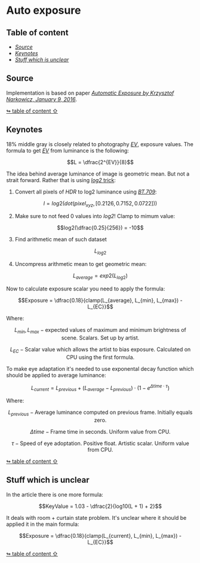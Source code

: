 # Auto exposure

## <a id="table-of-content">Table of content</a>

- [_Source_](#source)
- [_Keynotes_](#keynotes)
- [_Stuff which is unclear_](#unclear-stuff)

## <a id="source">Source</a>

Implementation is based on paper [_Automatic Exposure by Krzysztof Narkowicz, January 9, 2016_](https://knarkowicz.wordpress.com/2016/01/09/automatic-exposure/).

[↬ table of content ⇧](#table-of-content)

## <a id="keynotes">Keynotes</a>

18% middle gray is closely related to photography [_EV_](https://en.wikipedia.org/wiki/Exposure_value), exposure values. The formula to get [_EV_](https://en.wikipedia.org/wiki/Exposure_value) from luminance is the following:

$$L = \dfrac{2^{EV}}{8}$$

The idea behind average luminance of image is geometric mean. But not a strait forward. Rather that is using [_log2_ trick](https://en.wikipedia.org/wiki/Geometric_mean):

1. Convert all pixels of _HDR_ to log2 luminance using [_BT.709_](https://en.wikipedia.org/wiki/Relative_luminance#Relative_luminance_and_%22gamma_encoded%22_colorspaces):

$$l = log2(dot(pixel_{xyz}, [0.2126, 0.7152, 0.0722]))$$

2. Make sure to not feed 0 values into _log2_! Clamp to mimum value:

$$log2(\dfrac{0.25}{256}) = -10$$

3. Find arithmetic mean of such dataset

$$L_{log2}$$

4. Uncompress arithmetic mean to get geometric mean:

$$L_{average} = exp2(L_{log2})$$

Now to calculate exposure scalar you need to apply the formula:

$$Exposure = \dfrac{0.18}{clamp(L_{average}, L_{min}, L_{max}) - L_{EC}}$$

Where:

$$L_{min}, L_{max} - \text{expected values of maximum and minimum brightness of scene. Scalars. Set up by artist.}$$

$$L_{EC} - \text{Scalar value which allows the artist to bias exposure. Calculated on CPU using the first formula.}$$

To make eye adaptation it's needed to use exponental decay function which should be applied to average luminance:

$$L_{current} = L_{previous} + (L_{average} - L_{previous}) \cdot (1 - e^{\Delta time \cdot \tau})$$

Where:

$$L_{previous} -\text{Average luminance computed on previous frame. Initially equals zero.}$$

$$\Delta time -\text{Frame time in seconds. Uniform value from CPU.}$$

$$\tau -\text{Speed of eye adoptation. Positive float. Artistic scalar. Uniform value from CPU.}$$

[↬ table of content ⇧](#table-of-content)

## <a id="unclear-stuff">Stuff which is unclear</a>

In the article there is one more formula:

$$KeyValue = 1.03 - \dfrac{2}{log10(L + 1) + 2}$$

It deals with room + curtain state problem. It's unclear where it should be applied it in the main formula:

$$Exposure = \dfrac{0.18}{clamp(L_{current}, L_{min}, L_{max}) - L_{EC}}$$

[↬ table of content ⇧](#table-of-content)
